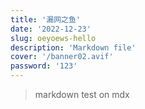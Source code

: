 ```yaml
---
title: '漏网之鱼'
date: '2022-12-23'
slug: oeyoews-hello
description: 'Markdown file'
cover: '/banner02.avif'
password: '123'
---
```


> markdown test on mdx
